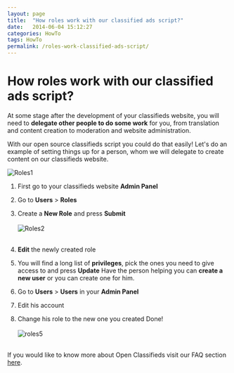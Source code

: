 ```yaml
---
layout: page
title:  "How roles work with our classified ads script?"
date:   2014-06-04 15:12:27
categories: HowTo
tags: HowTo
permalink: /roles-work-classified-ads-script/
---
```

# How roles work with our classified ads script?

At some stage after the development of your classifieds website, you will need to **delegate other people to do some work** for you, from translation and content creation to moderation and website administration.

With our open source classifieds script you could do that easily! Let's do an example of setting things up for a person, whom we will delegate to create content on our classifieds website.

![Roles1](http://open-classifieds.com/wp-content/uploads/2014/06/Roles11.png)

1. First go to your classifieds website **Admin Panel** 
2. Go to **Users** > **Roles** 
3. Create a **New Role** and press **Submit** <br><br>![Roles2](http://open-classifieds.com/wp-content/uploads/2014/06/Roles21.png)<br><br>
4. **Edit** the newly created role 
5. You will find a long list of **privileges**, pick the ones you need to give access to and press **Update** Have the person helping you can **create a new user** or you can create one for him. 

1. Go to **Users** > **Users** in your **Admin Panel** 
2. Edit his account 
3. Change his role to the new one you created Done! <br><br>![roles5](http://open-classifieds.com/wp-content/uploads/2014/06/roles51.png)<br><br> 

If you would like to know more about Open Classifieds visit our FAQ section [here](http://open-classifieds.com/support/).


<!--title: How roles work with our classified ads script?
link: http://open-classifieds.com/2014/06/04/roles-work-classified-ads-script/
author: Kinan
description: 
post_id: 17788
created: 2014/06/04 17:12:27
created_gmt: 2014/06/04 15:12:27
comment_status: open
post_name: roles-work-classified-ads-script
status: publish
post_type: post-->
